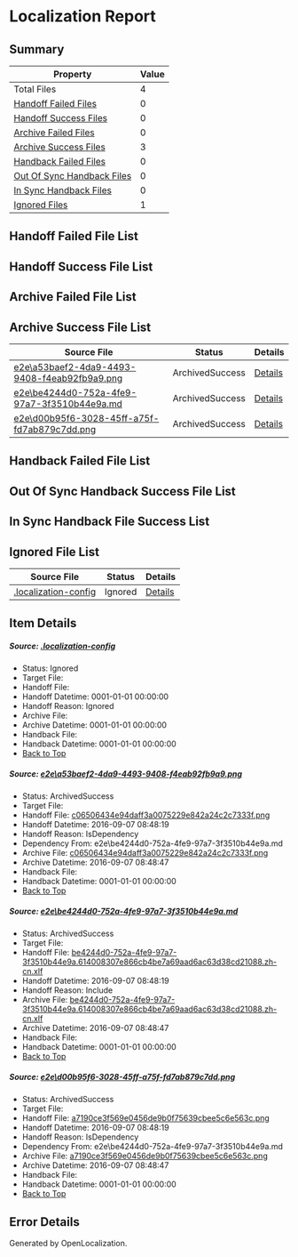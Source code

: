 # <a name='report-top'></a> Localization Report

## Summary
 Property | Value 
 -------- | ----- 
 Total Files | 4
[ Handoff Failed Files ](#handoff-failed-list)| 0
[ Handoff Success Files ](#handoff-success-list)| 0
[ Archive Failed Files ](#archive-failed-list)| 0
[ Archive Success Files ](#archive-success-list)| 3
[ Handback Failed Files ](#handback-failed-list)| 0
[ Out Of Sync Handback Files ](#outofsync-handback-success-list)| 0
[ In Sync Handback Files ](#insync-handback-success-list)| 0
[ Ignored Files ](#ignored-list)| 1

## <a name='handoff-failed-list'></a> Handoff Failed File List

## <a name='handoff-success-list'></a> Handoff Success File List

## <a name='archive-failed-list'></a> Archive Failed File List

## <a name='archive-success-list'></a> Archive Success File List
 Source File | Status | Details 
 ----------- | ------ | ------- 
 [e2e\a53baef2-4da9-4493-9408-f4eab92fb9a9.png](https://github.com/OpenLocalizationTestOrg/ol-test0/blob/11ba1cbdfb01fd558d8a9103bde04f9a6de00a82/e2e/a53baef2-4da9-4493-9408-f4eab92fb9a9.png) | ArchivedSuccess | [Details](#c06506434e94daff3a0075229e842a24c2c7333f1)
 [e2e\be4244d0-752a-4fe9-97a7-3f3510b44e9a.md](https://github.com/OpenLocalizationTestOrg/ol-test0/blob/11ba1cbdfb01fd558d8a9103bde04f9a6de00a82/e2e/be4244d0-752a-4fe9-97a7-3f3510b44e9a.md) | ArchivedSuccess | [Details](#8aef743434b2bde0faa4cbc563e40bcd4ea8d11c2)
 [e2e\d00b95f6-3028-45ff-a75f-fd7ab879c7dd.png](https://github.com/OpenLocalizationTestOrg/ol-test0/blob/11ba1cbdfb01fd558d8a9103bde04f9a6de00a82/e2e/d00b95f6-3028-45ff-a75f-fd7ab879c7dd.png) | ArchivedSuccess | [Details](#a7190ce3f569e0456de9b0f75639cbee5c6e563c3)

## <a name='handback-failed-list'></a> Handback Failed File List

## <a name='outofsync-handback-success-list'></a> Out Of Sync Handback Success File List

## <a name='insync-handback-success-list'></a> In Sync Handback File Success List

## <a name='ignored-list'></a> Ignored File List
 Source File | Status | Details 
 ----------- | ------ | ------- 
 [.localization-config](https://github.com/OpenLocalizationTestOrg/ol-test0/blob/11ba1cbdfb01fd558d8a9103bde04f9a6de00a82/.localization-config) | Ignored | [Details](#3d4f252ac210baf56311d7e97dcc2db10974dbd20)

## Item Details
##### <a name='3d4f252ac210baf56311d7e97dcc2db10974dbd20'></a> Source: [.localization-config](https://github.com/OpenLocalizationTestOrg/ol-test0/blob/11ba1cbdfb01fd558d8a9103bde04f9a6de00a82/.localization-config)
* Status: Ignored
* Target File: 
* Handoff File: 
* Handoff Datetime: 0001-01-01 00:00:00
* Handoff Reason: Ignored
* Archive File: 
* Archive Datetime: 0001-01-01 00:00:00
* Handback File: 
* Handback Datetime: 0001-01-01 00:00:00
* [Back to Top](#report-top)

##### <a name='c06506434e94daff3a0075229e842a24c2c7333f1'></a> Source: [e2e\a53baef2-4da9-4493-9408-f4eab92fb9a9.png](https://github.com/OpenLocalizationTestOrg/ol-test0/blob/11ba1cbdfb01fd558d8a9103bde04f9a6de00a82/e2e/a53baef2-4da9-4493-9408-f4eab92fb9a9.png)
* Status: ArchivedSuccess
* Target File: 
* Handoff File: [c06506434e94daff3a0075229e842a24c2c7333f.png](https://github.com/OpenLocalizationTestOrg/ol-test0-handoff/blob/93c2e611884c020c3930e351d9ff6d603fbe5602/ol-handoff/OpenLocalizationTestOrg/ol-test0-zhcn/ci/ht/c06506434e94daff3a0075229e842a24c2c7333f.png)
* Handoff Datetime: 2016-09-07 08:48:19
* Handoff Reason: IsDependency
* Dependency From: e2e\be4244d0-752a-4fe9-97a7-3f3510b44e9a.md
* Archive File: [c06506434e94daff3a0075229e842a24c2c7333f.png](https://github.com/OpenLocalizationTestOrg/ol-test0-handoff/blob/085496e34873a51afa826260080146a8aff047db/ol-archive/OpenLocalizationTestOrg/ol-test0-zhcn/ci/ht/c06506434e94daff3a0075229e842a24c2c7333f.png)
* Archive Datetime: 2016-09-07 08:48:47
* Handback File: 
* Handback Datetime: 0001-01-01 00:00:00
* [Back to Top](#report-top)

##### <a name='8aef743434b2bde0faa4cbc563e40bcd4ea8d11c2'></a> Source: [e2e\be4244d0-752a-4fe9-97a7-3f3510b44e9a.md](https://github.com/OpenLocalizationTestOrg/ol-test0/blob/11ba1cbdfb01fd558d8a9103bde04f9a6de00a82/e2e/be4244d0-752a-4fe9-97a7-3f3510b44e9a.md)
* Status: ArchivedSuccess
* Target File: 
* Handoff File: [be4244d0-752a-4fe9-97a7-3f3510b44e9a.614008307e866cb4be7a69aad6ac63d38cd21088.zh-cn.xlf](https://github.com/OpenLocalizationTestOrg/ol-test0-handoff/blob/93c2e611884c020c3930e351d9ff6d603fbe5602/ol-handoff/OpenLocalizationTestOrg/ol-test0-zhcn/ci/ht/be4244d0-752a-4fe9-97a7-3f3510b44e9a.614008307e866cb4be7a69aad6ac63d38cd21088.zh-cn.xlf)
* Handoff Datetime: 2016-09-07 08:48:19
* Handoff Reason: Include
* Archive File: [be4244d0-752a-4fe9-97a7-3f3510b44e9a.614008307e866cb4be7a69aad6ac63d38cd21088.zh-cn.xlf](https://github.com/OpenLocalizationTestOrg/ol-test0-handoff/blob/085496e34873a51afa826260080146a8aff047db/ol-archive/OpenLocalizationTestOrg/ol-test0-zhcn/ci/ht/be4244d0-752a-4fe9-97a7-3f3510b44e9a.614008307e866cb4be7a69aad6ac63d38cd21088.zh-cn.xlf)
* Archive Datetime: 2016-09-07 08:48:47
* Handback File: 
* Handback Datetime: 0001-01-01 00:00:00
* [Back to Top](#report-top)

##### <a name='a7190ce3f569e0456de9b0f75639cbee5c6e563c3'></a> Source: [e2e\d00b95f6-3028-45ff-a75f-fd7ab879c7dd.png](https://github.com/OpenLocalizationTestOrg/ol-test0/blob/11ba1cbdfb01fd558d8a9103bde04f9a6de00a82/e2e/d00b95f6-3028-45ff-a75f-fd7ab879c7dd.png)
* Status: ArchivedSuccess
* Target File: 
* Handoff File: [a7190ce3f569e0456de9b0f75639cbee5c6e563c.png](https://github.com/OpenLocalizationTestOrg/ol-test0-handoff/blob/93c2e611884c020c3930e351d9ff6d603fbe5602/ol-handoff/OpenLocalizationTestOrg/ol-test0-zhcn/ci/ht/a7190ce3f569e0456de9b0f75639cbee5c6e563c.png)
* Handoff Datetime: 2016-09-07 08:48:19
* Handoff Reason: IsDependency
* Dependency From: e2e\be4244d0-752a-4fe9-97a7-3f3510b44e9a.md
* Archive File: [a7190ce3f569e0456de9b0f75639cbee5c6e563c.png](https://github.com/OpenLocalizationTestOrg/ol-test0-handoff/blob/085496e34873a51afa826260080146a8aff047db/ol-archive/OpenLocalizationTestOrg/ol-test0-zhcn/ci/ht/a7190ce3f569e0456de9b0f75639cbee5c6e563c.png)
* Archive Datetime: 2016-09-07 08:48:47
* Handback File: 
* Handback Datetime: 0001-01-01 00:00:00
* [Back to Top](#report-top)


## Error Details

Generated by OpenLocalization.

